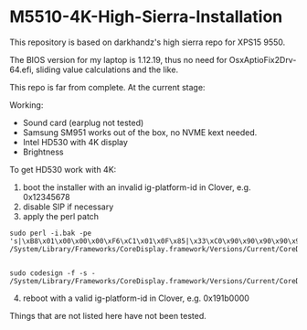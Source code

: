 # M5510-4K-High-Sierra-Installation

This repository is based on darkhandz's high sierra repo for XPS15 9550.


The BIOS version for my laptop is 1.12.19, thus no need for OsxAptioFix2Drv-64.efi, sliding value calculations and the like.


This repo is far from complete. At the current stage:

Working:
* Sound card (earplug not tested)
* Samsung SM951 works out of the box, no NVME kext needed.
* Intel HD530 with 4K display
* Brightness

To get HD530 work with 4K:
1. boot the installer with an invalid ig-platform-id in Clover, e.g. 0x12345678
2. disable SIP if necessary
3. apply the perl patch

```
sudo perl -i.bak -pe 's|\xB8\x01\x00\x00\x00\xF6\xC1\x01\x0F\x85|\x33\xC0\x90\x90\x90\x90\x90\x90\x90\xE9|sg' /System/Library/Frameworks/CoreDisplay.framework/Versions/Current/CoreDisplay


sudo codesign -f -s - /System/Library/Frameworks/CoreDisplay.framework/Versions/Current/CoreDisplay

```

4. reboot with a valid ig-platform-id in Clover, e.g. 0x191b0000

Things that are not listed here have not been tested.
